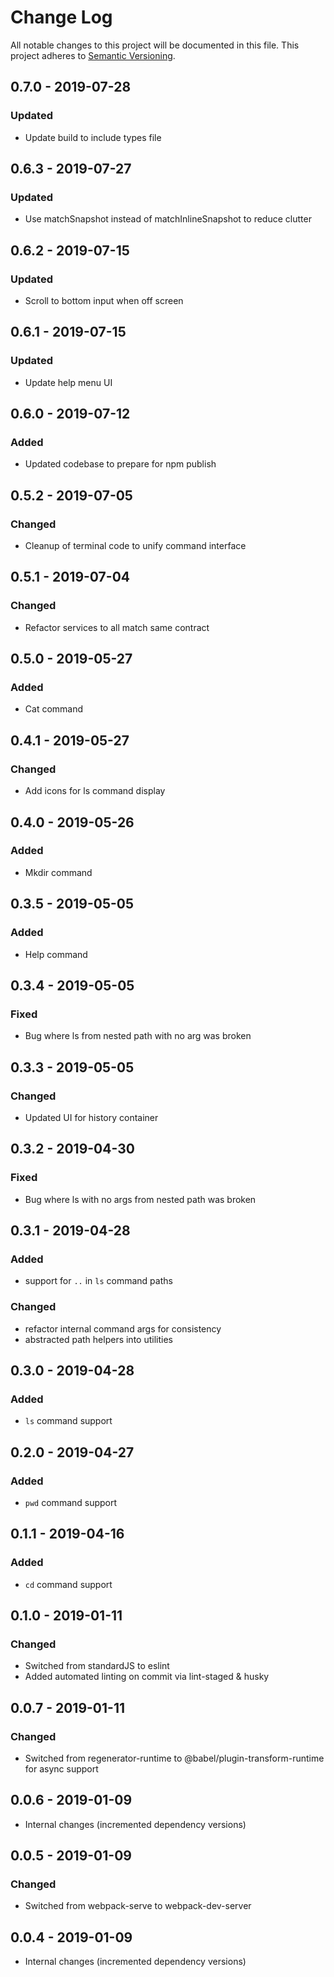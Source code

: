 # Change Log

All notable changes to this project will be documented in this file.
This project adheres to [Semantic Versioning](http://semver.org/).

## 0.7.0 - 2019-07-28

### Updated

- Update build to include types file

## 0.6.3 - 2019-07-27

### Updated

- Use matchSnapshot instead of matchInlineSnapshot to reduce clutter

## 0.6.2 - 2019-07-15

### Updated

- Scroll to bottom input when off screen

## 0.6.1 - 2019-07-15

### Updated

- Update help menu UI

## 0.6.0 - 2019-07-12

### Added

- Updated codebase to prepare for npm publish

## 0.5.2 - 2019-07-05

### Changed

- Cleanup of terminal code to unify command interface

## 0.5.1 - 2019-07-04

### Changed

- Refactor services to all match same contract

## 0.5.0 - 2019-05-27

### Added

- Cat command

## 0.4.1 - 2019-05-27

### Changed

- Add icons for ls command display

## 0.4.0 - 2019-05-26

### Added

- Mkdir command

## 0.3.5 - 2019-05-05

### Added

- Help command

## 0.3.4 - 2019-05-05

### Fixed

- Bug where ls from nested path with no arg was broken

## 0.3.3 - 2019-05-05

### Changed

- Updated UI for history container

## 0.3.2 - 2019-04-30

### Fixed

- Bug where ls with no args from nested path was broken

## 0.3.1 - 2019-04-28

### Added

- support for `..` in `ls` command paths

### Changed

- refactor internal command args for consistency
- abstracted path helpers into utilities

## 0.3.0 - 2019-04-28

### Added

- `ls` command support

## 0.2.0 - 2019-04-27

### Added

- `pwd` command support

## 0.1.1 - 2019-04-16

### Added

- `cd` command support

## 0.1.0 - 2019-01-11

### Changed

- Switched from standardJS to eslint
- Added automated linting on commit via lint-staged & husky

## 0.0.7 - 2019-01-11

### Changed

- Switched from regenerator-runtime to @babel/plugin-transform-runtime for async support

## 0.0.6 - 2019-01-09

- Internal changes (incremented dependency versions)

## 0.0.5 - 2019-01-09

### Changed

- Switched from webpack-serve to webpack-dev-server

## 0.0.4 - 2019-01-09

- Internal changes (incremented dependency versions)

